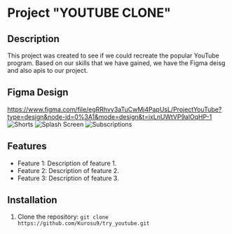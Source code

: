 # Project "YOUTUBE CLONE"

## Description

This project was created to see if we could recreate the popular YouTube program. Based on our skills that we have gained, we have the Figma deisg and also apis to our project.

## Figma Design

https://www.figma.com/file/egRRhvy3aTuCwMj4PapUsL/ProjectYouTube?type=design&node-id=0%3A1&mode=design&t=ixLnUWtVP9alOqHP-1
![Shorts](https://github.com/Kurosu9/try_youtube/assets/99824788/14db9f64-08ca-426b-af03-df9452f71f4f)
![Splash Screen](https://github.com/Kurosu9/try_youtube/assets/99824788/991db8e1-2d64-4d44-9051-97953571d1e1)
![Subscriptions](https://github.com/Kurosu9/try_youtube/assets/99824788/89e51b4a-cb86-4ca9-9372-bd2b9a70023d)

## Features

- Feature 1: Description of feature 1.
- Feature 2: Description of feature 2.
- Feature 3: Description of feature 3.

## Installation

1. Clone the repository: `git clone https://github.com/Kurosu9/try_youtube.git`

